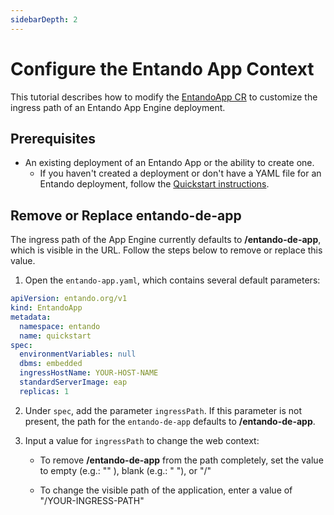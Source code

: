 ```yaml
---
sidebarDepth: 2
---
```


# Configure the Entando App Context
This tutorial describes how to modify the [EntandoApp CR](../../docs/consume/entandoapp-cr.md) to customize the ingress path of an Entando App Engine deployment. 

## Prerequisites
- An existing deployment of an Entando App or the ability to create one.
    - If you haven't created a deployment or don't have a YAML file for an Entando deployment, follow the [Quickstart instructions](../../docs/getting-started/README.md).

## Remove or Replace entando-de-app

The ingress path of the App Engine currently defaults to **/entando-de-app**, which is visible in the URL. Follow the steps below to remove or replace this value.

1. Open the `entando-app.yaml`, which contains several default parameters:

```yaml
apiVersion: entando.org/v1
kind: EntandoApp
metadata:
  namespace: entando
  name: quickstart
spec:
  environmentVariables: null
  dbms: embedded
  ingressHostName: YOUR-HOST-NAME
  standardServerImage: eap
  replicas: 1
```

2. Under `spec`, add the parameter `ingressPath`. If this parameter is not present, the path for the `entando-de-app` defaults to **/entando-de-app**.

3. Input a value for `ingressPath` to change the web context:

   - To remove **/entando-de-app** from the path completely, set the value to empty (e.g.: "" ), blank (e.g.: " "), or "/"

   - To change the visible path of the application, enter a value of "/YOUR-INGRESS-PATH"


